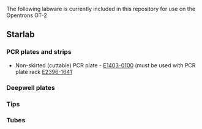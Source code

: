 The following labware is currently included in this repository for use on the Opentrons OT-2

## Starlab
### PCR plates and strips
* Non-skirted (cuttable) PCR plate - [E1403-0100](https://www.starlabgroup.com/GB-en/consumables/pcr-consumables_WebPSub-155858/96-well-pcr-plate-non-skirted-cuttable-natural_SLE1403-0100.html#tab=tecAttributes) (must be used with PCR plate rack [E2396-1641](https://www.starlabgroup.com/GB-en/sample-storage/pcr-sample-racks_WebPSub-177838/pcr-workstation_PF-SL-155400.html)

### Deepwell plates

### Tips

### Tubes


